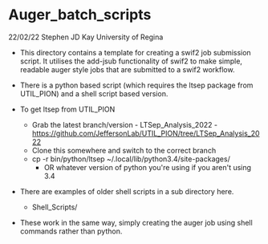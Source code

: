 # Auger_batch_scripts

22/02/22 
Stephen JD Kay
University of Regina

- This directory contains a template for creating a swif2 job submission script. It utilises the add-jsub functionality of swif2 to make simple, readable auger style jobs that are submitted to a swif2 workflow.

- There is a python based script (which requires the ltsep package from UTIL_PION) and a shell script based version.

- To get ltsep from UTIL_PION
  - Grab the latest branch/version - LTSep_Analysis_2022 - https://github.com/JeffersonLab/UTIL_PION/tree/LTSep_Analysis_2022
  - Clone this somewhere and switch to the correct branch
  - cp -r bin/python/ltsep ~/.local/lib/python3.4/site-packages/
    - OR whatever version of python you're using if you aren't using 3.4

- There are examples of older shell scripts in a sub directory here.
  - Shell_Scripts/
- These work in the same way, simply creating the auger job using shell commands rather than python.